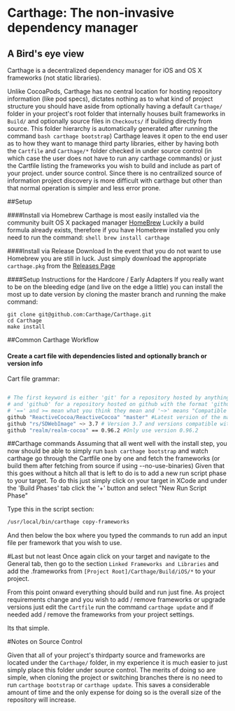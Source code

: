 # Carthage: The non-invasive dependency manager

## A Bird's eye view
Carthage is a decentralized dependency manager for iOS and OS X frameworks (not static libraries).

Unlike CocoaPods, Carthage has no central location for hosting repository information (like pod specs), dictates nothing as to what kind of project structure you should have aside from optionally having a default ```Carthage/``` folder in your project's
root folder that internally houses built frameworks in ```Build/``` and optionally source files in ```Checkouts/``` if building directly from source.
This folder hierarchy is automatically generated after running the command ```bash carthage bootstrap```)
Carthage leaves it open to the end user as to how they want to manage third party libraries, either by having both the ```Cartfile``` and ```Carthage/*``` folder checked in under source control 
(in which case the user does not have to run any carthage commands) or just the Cartfile listing the frameworks you wish to build and include as part of your project.
under source control.
Since there is no centrailized source of information project discovery is more difficult with carthage but other than that normal operation is simpler and less error prone. 

##Setup

####Install via Homebrew
Carthage is most easily installed via the community built OS X packaged manager [HomeBrew](http://brew.sh/)
Luckily a build formula already exists, therefore if you have Homebrew installed you only need to run the command:
```shell brew install carthage```

####Install via Release Download
In the event that you do not want to use Homebrew you are still in luck. 
Just simply download the appropriate ```carthage.pkg``` from the [Releases Page](https://github.com/Carthage/Carthage/releases)

####Setup Instructions for the Hardcore / Early Adapters 
If you really want to be on the bleeding edge (and live on the edge a little) you can install the most up to date version 
by cloning the master branch and running the make command:
```shell
git clone git@github.com:Carthage/Carthage.git
cd Carthage
make install
```

##Common Carthage Workflow 
#### Create a cart file with dependencies listed and optionally branch or version info
Cart file grammar:

```bash

# The first keyword is either 'git' for a repository hosted by anything not github  
# and 'github' for a repository hosted on github with the format 'github "Username/Repository name" (optional) "[branch name]" OR "== / >= / ~> [VERSION_NUMBER]"
# '==' and >= mean what you think they mean and '~>' means "Compatible With"
github "ReactiveCocoa/ReactiveCocoa" "master" #Latest version of the master branch of reactive cocoa
github "rs/SDWebImage" ~> 3.7 # Version 3.7 and versions compatible with 3.7
github "realm/realm-cocoa" == 0.96.2 #Only use version 0.96.2

```

##Carthage commands
Assuming that all went well with the install step, you now should be able to simply run ```bash carthage bootstrap```
and watch carthage go through the Cartfile one by one and fetch the frameworks (or build them after fetching from source if using --no-use-binaries)
Given that this goes without a hitch all that is left to do is to add a new run script phase to your target.
To do this just simply click on your target in XCode and under the 'Build Phases' tab click the '+' button and select "New Run Script Phase"

Type this in the script section:

```bash 
/usr/local/bin/carthage copy-frameworks 
```

And then below the box where you typed the commands to run add an input file per framework that you wish to use.

#Last but not least 
Once again click on your target and navigate to the General tab, then go to the section ```Linked Frameworks and Libraries``` and add the .frameworks from ```[Project Root]/Carthage/Build/iOS/*``` to your project. 

From this point onward everything should build and run just fine.
As project requirements change and you wish to add / remove frameworks or upgrade versions just edit the ```Cartfile``` run the command ```carthage update``` and if needed add / remove the frameworks from your project settings.

Its that simple.

#Notes on Source Control

Given that all of your project's thirdparty source and frameworks are located under the ```Carthage/``` folder, in my experience it is much easier to just simply place this folder under source control. 
The merits of doing so are simple, when cloning the project or switching branches there is no need to run ```carthage bootstrap``` or ```carthage update```. 
This saves a considerable amount of time and the only expense for doing so is the overall size of the repository will increase. 



